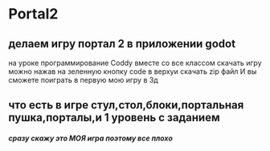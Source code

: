 # Portal2
 
## делаем игру портал 2 в приложении godot
на уроке программирование Coddy вместе со все классом
скачать игру можно нажав на зеленную кнопку code в верхуи скачать zip файл
И вы сможете поиграть в первую мою игру в 3д
## что есть в игре стул,стол,блоки,портальная пушка,порталы,и 1 уровень с заданием
##### сразу скажу это МОЯ игра поэтому все плохо
 

